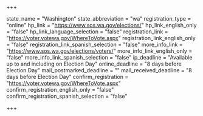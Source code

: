 +++

state_name = "Washington"
state_abbreviation = "wa"
registration_type = "online"
hp_link = "https://www.sos.wa.gov/elections/"
hp_link_english_only = "false"
hp_link_language_selection = "false"
registration_link = "https://voter.votewa.gov/WhereToVote.aspx"
registration_link_english_only = "false"
registration_link_spanish_selection = "false"
more_info_link = "https://www.sos.wa.gov/elections/voters/"
more_info_link_english_only = "false"
more_info_link_spanish_selection = "false"
ip_deadline = "Available up to and including on Election Day"
online_deadline = "8 days before Election Day"
mail_postmarked_deadline = ""
mail_received_deadline = "8 days before Election Day"
confirm_registration = "https://voter.votewa.gov/WhereToVote.aspx"
confirm_registration_english_only = "false"
confirm_registration_spanish_selection = "false"

+++